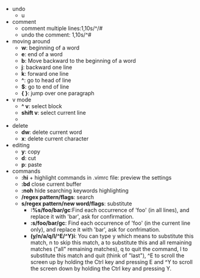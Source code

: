 - undo
    - u
- comment
    - comment multiple lines:1,10s/^/#
    - undo the comment: 1,10s/^#
- moving around
    - **w**: beginning of a word
    - **e**: end of a word
    - **b**: Move backward to the beginning of a word
    - **j**: backward one line
    - **k**: forward one line
    - **^**: go to head of line
    - **$**: go to end of line
    - **{ }**: jump over one paragraph
- v mode
    - **^ v**: select block
    - **shift v**: select current line
    -
- delete
    - **dw**: delete current word
    - **x**: delete current character
- editing
    - **y**: copy
    - **d**: cut
    - **p**: paste
- commands
    - **:hi** + highlight commands in .vimrc file: preview the settings
    - **:bd** close current buffer
    - **:noh** hide searching keywords highlighting
    - **/regex pattern/flags**: search
    - **s/regex pattern/new word/flags**: substitute
        - **:%s/foo/bar/gc**:Find each occurrence of 'foo' (in all lines), and
        replace it with 'bar', ask for confirmation.
        - **:s/foo/bar/gc**: Find each occurrence of 'foo' (in the current
        line only), and replace it with 'bar', ask for confrimation.
        - **(y/n/a/q/l/\^E/^Y)i**: You can type y which means to substitute this
        match, n to skip this match, a to substitute this and all remaining
        matches ("all" remaining matches), q to quit the command, l to
        substitute this match and quit (think of "last"), ^E to scroll the
        screen up by holding the Ctrl key and pressing E and ^Y to scroll the
        screen down by holding the Ctrl key and pressing Y.
